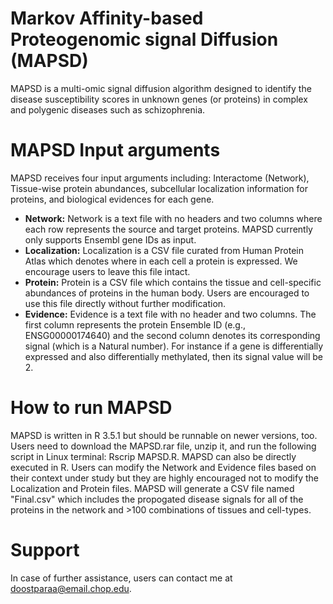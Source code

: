 # Markov Affinity-based Proteogenomic signal Diffusion (MAPSD)
MAPSD is a multi-omic signal diffusion algorithm designed to identify the disease susceptibility scores in unknown genes (or proteins) in complex and polygenic diseases such as schizophrenia.
# MAPSD Input arguments
MAPSD receives four input arguments including: Interactome (Network), Tissue-wise protein abundances, subcellular localization information for proteins, and biological evidences for each gene.
* **Network:**
Network is a text file with no headers and two columns where each row represents the source and target proteins. MAPSD currently only supports Ensembl gene IDs as input.
* **Localization:** Localization is a CSV file curated from Human Protein Atlas which denotes where in each cell a protein is expressed. We encourage users to leave this file intact.
* **Protein:** Protein is a CSV file which contains the tissue and cell-specific abundances of proteins in the human body. Users are encouraged to use this file directly without further modification.
* **Evidence:** Evidence is a text file with no header and two columns. The first column represents the protein Ensemble ID (e.g., ENSG00000174640) and the second column denotes its corresponding signal (which is a Natural number). For instance if a gene is differentially expressed and also differentially methylated, then its signal value will be 2.
# How to run MAPSD 
MAPSD is written in R 3.5.1 but should be runnable on newer versions, too. Users need to download the MAPSD.rar file, unzip it, and run the following script in Linux terminal: Rscrip MAPSD.R. MAPSD can also be directly executed in R. Users can modify the Network and Evidence files based on their context under study but they are highly encouraged not to modify the Localization and Protein files.
MAPSD will generate a CSV file named "Final.csv" which includes the propogated disease signals for all of the proteins in the network and >100 combinations of tissues and cell-types.
# Support
In case of further assistance, users can contact me at doostparaa@email.chop.edu.
